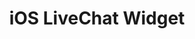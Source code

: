 ---
title: "iOS LiveChat Widget"
menuTitle: "Widget for <br/><u>iOS App</u>"
tagline: "Embed Chat Widget inside your iOS app"
desc: "Check out a sample app that will display a chat button on an iOS device."
color: "#5ac8fa"
type: "widget"


includes:
  - introduction
  - sample-application
  
---